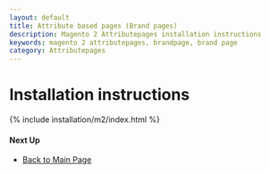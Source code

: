 ```yaml
---
layout: default
title: Attribute based pages (Brand pages)
description: Magento 2 Attributepages installation instructions
keywords: magento 2 attributepages, brandpage, brand page
category: Attributepages
---
```


# Installation instructions

{% include installation/m2/index.html %}

#### Next Up

- [Back to Main Page](../)
